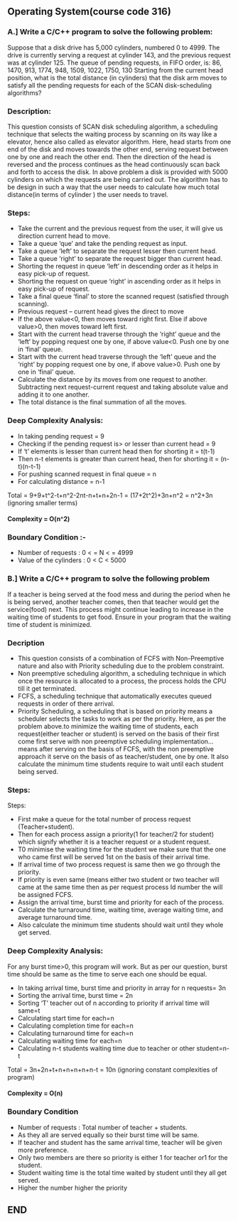 ## Operating System(course code 316)

### A.] Write a C/C++ program to solve the following problem:
Suppose that a disk drive has 5,000 cylinders, numbered 0 to 4999. The drive is currently serving a request at cylinder 143, and the previous request was at cylinder 125. The queue of pending requests, in FIFO 
order, is: 
86, 1470, 913, 1774, 948, 1509, 1022, 1750, 130 
Starting from the current head position, what is the total distance (in cylinders) that the disk arm moves to satisfy all the pending requests for each of the SCAN disk-scheduling algorithms?
### Description:
This question consists of SCAN disk scheduling algorithm, a scheduling technique that selects the waiting process by scanning on its way like a elevator, hence also called as elevator algorithm. Here, head starts from one end of the disk and moves towards the other end, serving request between one by one and reach the other end. Then the direction of the head is reversed and the process continues as the head continuously scan back and forth to access the disk. In above problem a disk is provided with 5000 cylinders on which the requests are being carried out. The algorithm has to be design in such a way that the user needs to calculate how much total distance(in terms of cylinder ) the user needs to travel.
### Steps:
- Take the current and the previous request from the user, it will give us direction current head to move.
- Take a queue ‘que’ and take the pending request as input.
- Take a queue ‘left’ to separate the request lesser then current head.
- Take a queue ‘right’ to separate the request bigger than current head.
- Shorting the request in queue ‘left’ in descending order as it helps in easy pick-up of request.
- Shorting the request on queue ‘right’ in ascending order as it helps in easy pick-up of request.
- Take a final queue ‘final’ to store the scanned request (satisfied through scanning).
- Previous request – current head gives the direct to move
- If the above value<0, then moves toward right first. Else if above value>0, then moves toward left first.
- Start with the current head traverse through the ‘right’ queue and the ‘left’ by popping request one by one, if above value<0. Push one by one in ‘final’ queue.
- Start with the current head traverse through the ‘left’ queue and the ‘right’ by popping request one by one, if above value>0. Push one by one in ‘final’ queue.
- Calculate the distance by its moves from one request to another. Subtracting next request-current request and taking absolute value and adding it to one another.
- The total distance is the final summation of all the moves.
### Deep Complexity Analysis: 
- In taking pending request = 9
- Checking if the pending request is> or lesser than current head = 9
- If ‘t’ elements is lesser than current head then for shorting it = t(t-1)
- Then n-t elements is greater than current head, then for shorting it = (n-t)(n-t-1)
- For pushing scanned request in final queue = n
- For calculating distance = n-1

 Total = 9+9+t^2-t+n^2-2nt-n+t+n+2n-1 = (17+2t^2)+3n+n^2 = n^2+3n (ignoring smaller terms)
#### Complexity = O(n^2)
### Boundary Condition :-
- Number of requests : 0 < = N < = 4999
- Value of the cylinders : 0 < C < 5000

### B.] Write a C/C++ program to solve the following problem
If a teacher is being served at the food mess and during the period when he is being served, another teacher comes, then that teacher would get the service(food) next. This process might continue leading to increase in the waiting time of students to get food. Ensure in your program that the waiting time of student is minimized.
### Decription
- This question consists of a combination of FCFS with Non-Preemptive nature and also with Priority scheduling due to the problem constraint. 
- Non preemptive scheduling algorithm, a scheduling technique in which once the resource is allocated to a process, the process holds the CPU till it get terminated.
- FCFS, a scheduling technique that automatically executes queued requests in order of there arrival.
- Priority Scheduling, a scheduling that is based on priority means a scheduler selects the tasks to work as per the priority.
Here, as per the problem above.to minimize the waiting time of students, each request(either teacher or student) is served on the basis of their first come first serve with non preemptive scheduling implementation…means after serving on the basis of FCFS, with the non preemptive approach it serve on the basis of as teacher/student, one by one. It also calculate the minimum time students require to wait until each student being served.
### Steps:
Steps:
- First make a queue for the total number of process request (Teacher+student).
- Then for each process assign a priority(1 for teacher/2 for student) which signify whether it is a teacher request or a student request.
- T0 minimise the waiting time for the student we make sure that the one who came first will be served 1st on the basis of their arrival time.
- If arrival time of two process request is same then we go through the priority.
- If priority is even same (means either two student or two teacher will came at the same time then as per request process Id number the will be assigned FCFS.
- Assign the arrival time, burst time and priority for each of the process.
- Calculate the turnaround time, waiting time, average waiting time, and average turnaround time.
- Also calculate the minimum time students should wait until they whole get served.
### Deep Complexity Analysis:
For any burst time>0, this program will work. But as per our question, burst time should be same as the time to serve each one should be equal.
- In taking arrival time, burst time and priority in array for n requests= 3n
- Sorting the arrival time, burst time = 2n
- Sorting ‘T’ teacher out of n according to priority if arrival time will same=t
- Calculating start time for each=n
- Calculating completion time for each=n
- Calculating turnaround time for each=n
- Calculating waiting time for each=n
- Calculating n-t students waiting time due to teacher or other student=n-t

Total = 3n+2n+t+n+n+n+n+n-t = 10n (ignoring constant complexities of program)
#### Complexity = O(n)
### Boundary Condition
- Number of requests : Total number of teacher + students.
- As they all are served equally so their burst time will be same.
- If teacher and student has the same arrival time, teacher will be given more preference.
- Only two members are there so priority is either 1 for teacher or1 for the student.
- Student waiting time is the total time waited by student until they all get served.
- Higher the number higher the priority

## END


